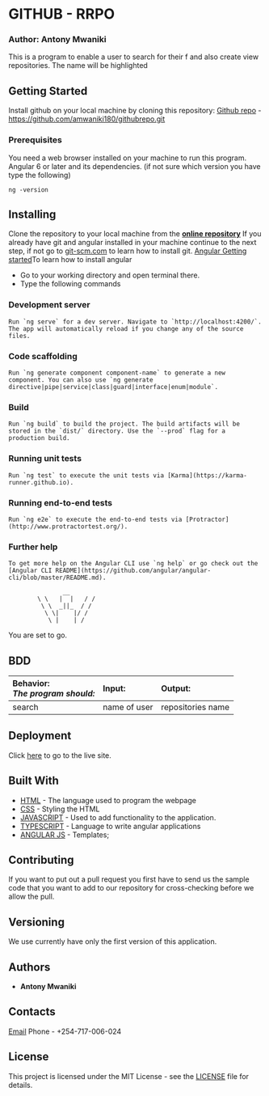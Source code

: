 # GITHUB - RRPO
### Author: Antony Mwaniki
This is a program to enable a user to search for their f and also create view repositories. The name  will be highlighted
## Getting Started
Install github on your local machine by cloning this repository:
[Github repo](https://github.com/amwaniki180/githubrepo.git) - https://github.com/amwaniki180/githubrepo.git
### Prerequisites
You need a web browser installed on your machine to run this program.
Angular 6 or later and its dependencies.
(if not sure which version you have type the following)
```
ng -version
```
## Installing
Clone the repository to your local machine from the **[online repository](https://github/amwaniki180/github.git)**
If you already have git and angular installed in your machine continue to the next step,
if not go to [git-scm.com](https://git-scm.com/book/en/v2/Getting-Started-Installing-Git) to learn how to install git.
[Angular Getting started](https://angular.io)To learn how to install angular
- Go to your working directory and open terminal there.
- Type the following commands
### Development server
```
Run `ng serve` for a dev server. Navigate to `http://localhost:4200/`. The app will automatically reload if you change any of the source files.
```
### Code scaffolding
```
Run `ng generate component component-name` to generate a new component. You can also use `ng generate directive|pipe|service|class|guard|interface|enum|module`.
```
### Build
```
Run `ng build` to build the project. The build artifacts will be stored in the `dist/` directory. Use the `--prod` flag for a production build.
```
### Running unit tests
```
Run `ng test` to execute the unit tests via [Karma](https://karma-runner.github.io).
```
### Running end-to-end tests
```
Run `ng e2e` to execute the end-to-end tests via [Protractor](http://www.protractortest.org/).
```
### Further help
```
To get more help on the Angular CLI use `ng help` or go check out the [Angular CLI README](https://github.com/angular/angular-cli/blob/master/README.md).
```
```
               __
        \ \   |  |   / /
         \ \  _||_  / /
          \ \|    |/ /
           \ |    | /
```
You are set to go.
## BDD
| Behavior: <br>_The program should:_                  | Input:  | Output:                     |
| :--------------------------------------------------- | :------ | :-------------------------- |
| search                                               | name of user| repositories name       |
## Deployment
Click [here](https://github-site.netlify.com/) to go to the live site.<br>
## Built With
- [HTML](https://developer.mozilla.org/en-US/docs/Web/HTML) - The language used to program the webpage
- [CSS](https://developer.mozilla.org/en-US/docs/Web/CSS) - Styling the HTML
- [JAVASCRIPT](https://developer.mozilla.org/en-US/docs/Web/JavaScript) - Used to add functionality to the application.
- [TYPESCRIPT](https://www.typescriptlang.org/) - Language to write  angular applications
- [ANGULAR JS](https://angular.io) - Templates;
## Contributing
If you want to put out a pull request you first have to send us the sample code that you want to add to our repository for cross-checking before we allow the pull.
## Versioning
We use currently have only the first version of this application.
## Authors
- **Antony Mwaniki** 
## Contacts
[Email](amwaniki180@gmail.com)
Phone - +254-717-006-024
## License
This project is licensed under the MIT License - see the [LICENSE](LICENSE) file for details.



